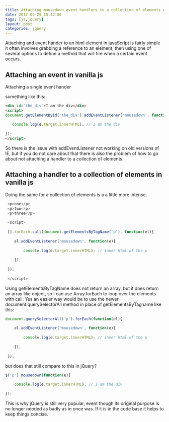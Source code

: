 ```yaml
---
title: Attaching mousedown event handlers to a collection of elements using jQuery.
date: 2017-09-29 15:42:00
tags: [js,jquery]
layout: post
categories: jquery
---
```


Attaching and event hander to an html element in javaScript is fairly simple it often involves grabbing a reference to an element, then using one of several options to define a method that will fire when a certain event occurs.

<!-- more -->

## Attaching an event in vanilla js

Attaching a single event hander

something like this:

```html
<div id="the_div">I am the div</div>
<script>
document.getElementById('the_div').addEventListener('mousedown', function(e){
 
   console.log(e.target.innerHTML); // I am the div
 
});
</script>
```

So there is the issue with addEventListener not working on old versions of IE, but if you do not care about that there is also the problem of how to go about not attaching a handler to a collection of elements.

## Attaching a handler to a collection of elements in vanilla js

Doing the same for a collection of elements is a a little more intense.

```js
 <p>one</p>
 <p>two</p>
 <p>three</p>
 
 <script>
 
 [].forEach.call(document.getElementsByTagName('p'), function(el){
 
    el.addEventListener('mousedown', function(e){
 
        console.log(e.target.innerHTML); // inner html of the p
 
    });
 
 });
 
 </script>
```

Using getElementsByTagName does not return an array, but it does return an array like object, so I can use Array.forEach to loop over the elements with call. Yes an easier way would be to use the newer document.querySelectorAll method in place of getElementsByTagname like this:

```js
document.querySelectorAll('p').forEach(function(el){
 
    el.addEventListener('mousedown', function(e){
 
        console.log(e.target.innerHTML); // inner html of the p
 
    });
 
 });
```

but does that still compare to this in jQuery?

```js
$('p').mousedown(function(e){
 
    console.log(e.target.innerHTML); // I am the div
 
});
```

This is why jQuery is still very popular, event though its original purpose is no longer needed as badly as in once was. If it is in the code base it helps to keep things concise.

